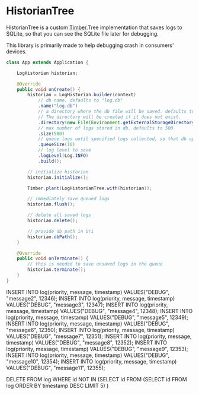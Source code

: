 HistorianTree
===

HistorianTree is a custom [Timber](https://github.com/JakeWharton/timber).Tree implementation that saves logs to SQLite, so that you can see the SQLite file later for debugging.

This library is primarily made to help debugging crash in consumers' devices.


```java
class App extends Application {

    LogHistorian historian;

    @Override
    public void onCreate() {
        historian = LogHistorian.builder(context)
            // db name. defaults to "log.db"
            .name("log.db")
            // a directory where the db file will be saved. defaults to `context.getFiles()`.
            // The directory will be created if it does not exist.
            .directory(new File(Environment.getExternalStorageDirectory(), "somedir"))
            // max number of logs stored in db. defaults to 500
            .size(500)
            // queue logs until specified logs collected, so that db operation is minimized. defaults to 10
            .queueSize(10)
            // log level to save
            .logLevel(Log.INFO)
            .build();

        // initialize historian
        historian.initialize();

        Timber.plant(LogHistorianTree.with(historian));

        // immediately save queued logs
        historian.flush();

        // delete all saved logs
        historian.delete();

        // provide db path in Uri
        historian.dbPath();
    }

    @Override
    public void onTerminate() {
        // this is needed to save unsaved logs in the queue
        historian.terminate();
    }
}
```


INSERT INTO log(priority, message, timestamp) VALUES("DEBUG", "message2", 12346);
INSERT INTO log(priority, message, timestamp) VALUES("DEBUG", "message3", 12347);
INSERT INTO log(priority, message, timestamp) VALUES("DEBUG", "message4", 12348);
INSERT INTO log(priority, message, timestamp) VALUES("DEBUG", "message5", 12349);
INSERT INTO log(priority, message, timestamp) VALUES("DEBUG", "message6", 12350);
INSERT INTO log(priority, message, timestamp) VALUES("DEBUG", "message7", 12351);
INSERT INTO log(priority, message, timestamp) VALUES("DEBUG", "message8", 12352);
INSERT INTO log(priority, message, timestamp) VALUES("DEBUG", "message9", 12353);
INSERT INTO log(priority, message, timestamp) VALUES("DEBUG", "message10", 12354);
INSERT INTO log(priority, message, timestamp) VALUES("DEBUG", "message11", 12355);


DELETE FROM log WHERE id NOT IN
  (SELECT id FROM
     (SELECT id FROM log ORDER BY timestamp DESC LIMIT 5)
   )